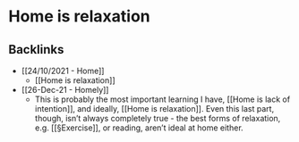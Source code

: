 # Home is relaxation

## Backlinks
* [[24/10/2021 - Home]]
	* [[Home is relaxation]]
* [[26-Dec-21 - Homely]]
	* This is probably the most important learning I have, [[Home is lack of intention]], and ideally, [[Home is relaxation]]. Even this last part, though, isn’t always completely true - the best forms of relaxation, e.g. [[§Exercise]], or reading, aren’t ideal at home either.

<!-- {BearID:B740AC2F-4861-404A-B283-405D38F36F2C-956-000000246EAFE289} -->

